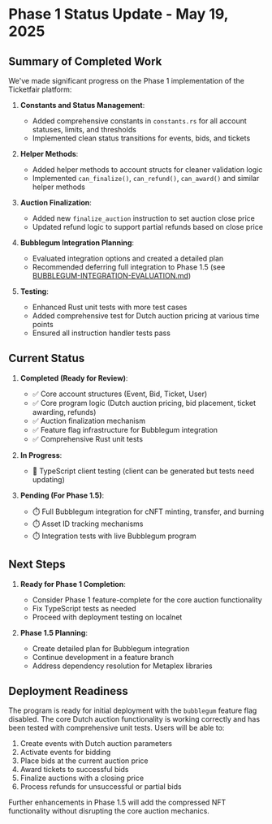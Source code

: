# Phase 1 Status Update - May 19, 2025

## Summary of Completed Work

We've made significant progress on the Phase 1 implementation of the Ticketfair platform:

1. **Constants and Status Management**:
   - Added comprehensive constants in `constants.rs` for all account statuses, limits, and thresholds
   - Implemented clean status transitions for events, bids, and tickets

2. **Helper Methods**:
   - Added helper methods to account structs for cleaner validation logic
   - Implemented `can_finalize()`, `can_refund()`, `can_award()` and similar helper methods

3. **Auction Finalization**:
   - Added new `finalize_auction` instruction to set auction close price
   - Updated refund logic to support partial refunds based on close price

4. **Bubblegum Integration Planning**:
   - Evaluated integration options and created a detailed plan
   - Recommended deferring full integration to Phase 1.5 (see [BUBBLEGUM-INTEGRATION-EVALUATION.md](./BUBBLEGUM-INTEGRATION-EVALUATION.md))

5. **Testing**:
   - Enhanced Rust unit tests with more test cases
   - Added comprehensive test for Dutch auction pricing at various time points
   - Ensured all instruction handler tests pass

## Current Status

1. **Completed (Ready for Review)**:
   - ✅ Core account structures (Event, Bid, Ticket, User)
   - ✅ Core program logic (Dutch auction pricing, bid placement, ticket awarding, refunds)
   - ✅ Auction finalization mechanism
   - ✅ Feature flag infrastructure for Bubblegum integration
   - ✅ Comprehensive Rust unit tests

2. **In Progress**:
   - 🔄 TypeScript client testing (client can be generated but tests need updating)

3. **Pending (For Phase 1.5)**:
   - ⏱️ Full Bubblegum integration for cNFT minting, transfer, and burning
   - ⏱️ Asset ID tracking mechanisms
   - ⏱️ Integration tests with live Bubblegum program

## Next Steps

1. **Ready for Phase 1 Completion**:
   - Consider Phase 1 feature-complete for the core auction functionality
   - Fix TypeScript tests as needed
   - Proceed with deployment testing on localnet

2. **Phase 1.5 Planning**:
   - Create detailed plan for Bubblegum integration
   - Continue development in a feature branch
   - Address dependency resolution for Metaplex libraries

## Deployment Readiness

The program is ready for initial deployment with the `bubblegum` feature flag disabled. The core Dutch auction functionality is working correctly and has been tested with comprehensive unit tests. Users will be able to:

1. Create events with Dutch auction parameters
2. Activate events for bidding
3. Place bids at the current auction price
4. Award tickets to successful bids
5. Finalize auctions with a closing price
6. Process refunds for unsuccessful or partial bids

Further enhancements in Phase 1.5 will add the compressed NFT functionality without disrupting the core auction mechanics.